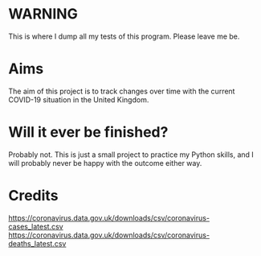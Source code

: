 # WARNING
This is where I dump all my tests of this program. Please leave me be.

# Aims
The aim of this project is to track changes over time with the current COVID-19 situation in the United Kingdom.
# Will it ever be finished?
Probably not. This is just a small project to practice my Python skills, and I will probably never be happy with the outcome either way.
# Credits
https://coronavirus.data.gov.uk/downloads/csv/coronavirus-cases_latest.csv
https://coronavirus.data.gov.uk/downloads/csv/coronavirus-deaths_latest.csv
